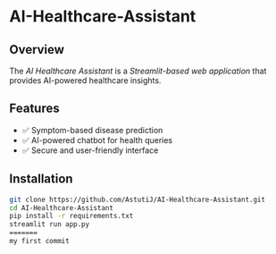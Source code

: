 # AI-Healthcare-Assistant

## Overview
The *AI Healthcare Assistant* is a *Streamlit-based web application* that provides AI-powered healthcare insights.

## Features
- ✅ Symptom-based disease prediction
- ✅ AI-powered chatbot for health queries
- ✅ Secure and user-friendly interface


## Installation
```bash
git clone https://github.com/AstutiJ/AI-Healthcare-Assistant.git
cd AI-Healthcare-Assistant
pip install -r requirements.txt
streamlit run app.py
=======
my first commit

